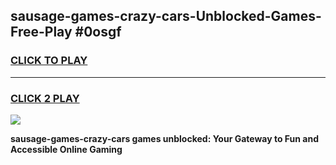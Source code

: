 
## sausage-games-crazy-cars-Unblocked-Games-Free-Play #0osgf
<h3>
<a href="https://us.freeplayer.one?title=sausage-games-crazy-cars&ref=9M">CLICK TO PLAY</a></h3>
<hr>

<h3>
<a href="https://us.freeplayer.one?title=sausage-games-crazy-cars&ref=9M">CLICK 2 PLAY</a>
  
</h3>

<a href="https://us.freeplayer.one?title=sausage-games-crazy-cars&ref=9M"><img src="https://clearcache.store/games.png"></a>


**sausage-games-crazy-cars games unblocked: Your Gateway to Fun and Accessible Online Gaming**
